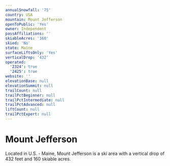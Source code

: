 ```yaml
---
annualSnowfall: '75'
country: USA
mountain: Mount Jefferson
openToPublic: 'Yes'
owner: Independent
passAffiliations: ''
skiableAcres: '160'
skied: 'No'
state: Maine
surfaceLiftsOnly: 'Yes'
verticalDrop: '432'
operated:
  '2324': true
  '2425': true
website: ''
elevationBase: null
elevationSummit: null
trailCount: null
trailPctBeginner: null
trailPctIntermediate: null
trailPctAdvanced: null
liftCount: null
trailPctExpert: null
---
```



# Mount Jefferson

Located in U.S. - Maine, Mount Jefferson is a ski area with a vertical drop of 432 feet and 160 skiable acres.
